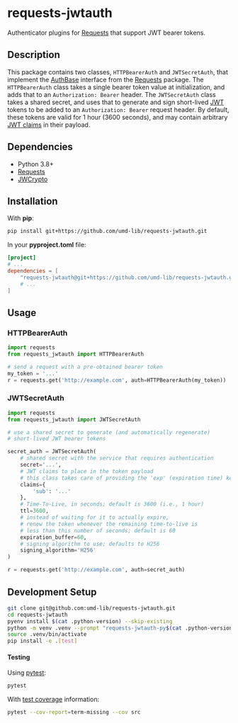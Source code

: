 # requests-jwtauth

Authenticator plugins for [Requests] that support JWT bearer tokens.

## Description

This package contains two classes, `HTTPBearerAuth` and `JWTSecretAuth`,
that implement the [AuthBase] interface from the [Requests] package. The
`HTTPBearerAuth` class takes a single bearer token value at initialization,
and adds that to an `Authorization: Bearer` header. The
`JWTSecretAuth` class takes a shared secret, and uses that to generate and
sign short-lived [JWT] tokens to be added to an `Authorization: Bearer`
request header. By default, these tokens are valid for 1 hour (3600
seconds), and may contain arbitrary [JWT claims] in their payload.

## Dependencies

* Python 3.8+
* [Requests]
* [JWCrypto]

## Installation

With **pip**:

```bash
pip install git+https://github.com/umd-lib/requests-jwtauth.git
```

In your **pyproject.toml** file:

```toml
[project]
# ...
dependencies = [
    "requests-jwtauth@git+https://github.com/umd-lib/requests-jwtauth.git"
    # ...
]
```

## Usage

### HTTPBearerAuth

```python
import requests
from requests_jwtauth import HTTPBearerAuth

# send a request with a pre-obtained bearer token
my_token = '...'
r = requests.get('http://example.com', auth=HTTPBearerAuth(my_token))
```

### JWTSecretAuth

```python
import requests
from requests_jwtauth import JWTSecretAuth

# use a shared secret to generate (and automatically regenerate)
# short-lived JWT bearer tokens

secret_auth = JWTSecretAuth(
    # shared secret with the service that requires authentication
    secret='...',
    # JWT claims to place in the token payload
    # this class takes care of providing the 'exp' (expiration time) key
    claims={
        'sub': '...'
    },
    # Time-To-Live, in seconds; default is 3600 (i.e., 1 hour)
    ttl=3600,
    # instead of waiting for it to actually expire,
    # renew the token whenever the remaining time-to-live is
    # less than this number of seconds; default is 60
    expiration_buffer=60,
    # signing algorithm to use; defaults to H256
    signing_algorithm='H256'
)

r = requests.get('http://example.com', auth=secret_auth)
```

## Development Setup

```bash
git clone git@github.com:umd-lib/requests-jwtauth.git
cd requests-jwtauth
pyenv install $(cat .python-version) --skip-existing
python -m venv .venv --prompt "requests-jwtauth-py$(cat .python-version)"
source .venv/bin/activate
pip install -e .[test]
```

#### Testing

Using [pytest]:

```bash
pytest
```

With [test coverage] information:

```bash
pytest --cov-report=term-missing --cov src
```

[Requests]: https://pypi.org/project/requests/
[AuthBase]: https://docs.python-requests.org/en/latest/user/authentication/#new-forms-of-authentication
[JWCrypto]: https://pypi.org/project/jwcrypto/
[JWT]: https://datatracker.ietf.org/doc/html/rfc7519
[JWT claims]: https://datatracker.ietf.org/doc/html/rfc7519#section-4
[pytest]: https://docs.pytest.org/en/latest/
[test coverage]: https://pytest-cov.readthedocs.io/en/latest/
